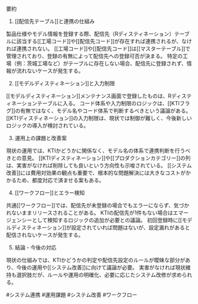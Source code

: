 要約
1. [[配信先テーブル]]と連携の仕組み

製品仕様やモデル情報を登録する際、配信先（Rディスティネーション）テーブルに該当する[[工場コード]]や[[配信先コード]]が存在すれば連携されるが、なければ連携されない。
[[工場コード]]や[[配信先コード]]は[[マスターテーブル]]で管理されており、登録の有無によって配信先への登録可否が決まる。
特定の工場（例：茨城工場など）がテーブルに存在しない場合、配信先に登録されず、情報が流れないケースが発生する。

2. [[モデルディスティネーション]]と入力制限

[[モデルディスティネーション]]メンテナンス画面で登録したものは、Rディスティネーションテーブルに入る。
コード体系や入力制限のロジックは、[[KTIフラグ]]の有無ではなく、モデル名やコード体系で判断するべきという議論がある。
[[KTIディスティネーション]]の入力制限は、現状では制御が難しく、今後新しいロジックの導入が検討されている。

3. 運用上の課題と改善案

現状の運用では、KTIかどうかに関係なく、モデル名の体系で連携判断を行うべきとの意見。
[[KTIディスティネーション]]や[[プロダクションカテゴリー]]の列は、実害がなければ削除しても良いという方向性も示唆されている。
[[システム改善]]には費用対効果の観点も重要で、根本的な問題解決には大きなコストがかかるため、都度対応で済ませる案もある。

4. [[ワークフロー]]とエラー検知

共通[[ワークフロー]]では、配信先が未登録の場合でもエラーにならず、気づかれないままリリースされることがある。
KTIの配信先が1件もない場合はエマージェンシーとして検知するロジックの追加が必要との議論。
初回登録時に[[モデルディスティネーション]]が設定されていれば問題はないが、設定漏れがあると配信されないケースが発生する。

5. 結論・今後の対応

現状の仕組みでは、KTIかどうかの判定や配信先設定のルールが曖昧な部分があり、今後の運用や[[システム改善]]に向けて議論が必要。
実害がなければ現状維持も選択肢だが、ルールや運用の明確化、必要に応じたシステム改修が求められる。

#システム連携 #運用課題 #システム改善 #ワークフロー